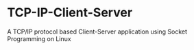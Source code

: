 # TCP-IP-Client-Server

A TCP/IP protocol based Client-Server application using Socket Programming on Linux 
